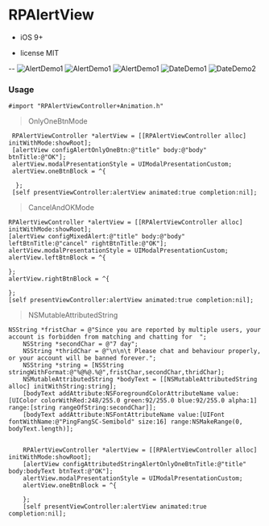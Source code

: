 <h1>RPAlertView</h1>

 
* iOS 9+

* license MIT


--
![AlertDemo1](https://github.com/dengfeng520/RPAlertView/blob/master/Alertdemo3.png?raw=true)
![AlertDemo1](https://github.com/dengfeng520/RPAlertView/blob/master/Alertdemo1.png?raw=true)
![AlertDemo1](https://github.com/dengfeng520/RPAlertView/blob/master/Alertdemo2.png?raw=true)
![DateDemo1](https://github.com/dengfeng520/RPAlertView/blob/master/datedemo1.png?raw=true)
![DateDemo2](https://github.com/dengfeng520/RPAlertView/blob/master/datedemo1.png?raw=true)

<h3>Usage</h3>

```
#import "RPAlertViewController+Animation.h"
```

> OnlyOneBtnMode


```
 RPAlertViewController *alertView = [[RPAlertViewController alloc] initWithMode:showRoot];
 [alertView configAlertOnlyOneBtn:@"title" body:@"body" btnTitle:@"OK"];
 alertView.modalPresentationStyle = UIModalPresentationCustom;
 alertView.oneBtnBlock = ^{
        
  };
 [self presentViewController:alertView animated:true completion:nil];
```

> CancelAndOKMode

```
RPAlertViewController *alertView = [[RPAlertViewController alloc] initWithMode:showRoot];
[alertView configMixedAlert:@"title" body:@"body" leftBtnTitle:@"cancel" rightBtnTitle:@"OK"];
alertView.modalPresentationStyle = UIModalPresentationCustom;
alertView.leftBtnBlock = ^{
        
};
alertView.rightBtnBlock = ^{
        
};
[self presentViewController:alertView animated:true completion:nil];
```

> NSMutableAttributedString


```
NSString *fristChar = @"Since you are reported by multiple users, your account is forbidden from matching and chatting for  ";
    NSString *secondChar = @"7 day";
    NSString *thridChar = @"\n\n\t Please chat and behaviour properly, or your account will be banned forever.";
    NSString *string = [NSString stringWithFormat:@"%@%@.%@",fristChar,secondChar,thridChar];
    NSMutableAttributedString *bodyText = [[NSMutableAttributedString alloc] initWithString:string];
    [bodyText addAttribute:NSForegroundColorAttributeName value:[UIColor colorWithRed:248/255.0 green:92/255.0 blue:92/255.0 alpha:1] range:[string rangeOfString:secondChar]];
    [bodyText addAttribute:NSFontAttributeName value:[UIFont fontWithName:@"PingFangSC-Semibold" size:16] range:NSMakeRange(0, bodyText.length)];
    
    
    RPAlertViewController *alertView = [[RPAlertViewController alloc] initWithMode:showRoot];
    [alertView configAttributedStringAlertOnlyOneBtnTitle:@"title" body:bodyText btnText:@"OK"];
    alertView.modalPresentationStyle = UIModalPresentationCustom;
    alertView.oneBtnBlock = ^{
        
    };
    [self presentViewController:alertView animated:true completion:nil];
```
